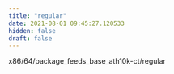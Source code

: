 ```yaml
---
title: "regular"
date: 2021-08-01 09:45:27.120533
hidden: false
draft: false
---
```


x86/64/package_feeds_base_ath10k-ct/regular

